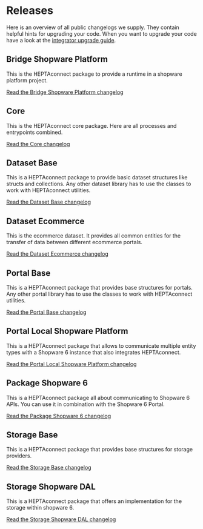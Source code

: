 # Releases

Here is an overview of all public changelogs we supply.
They contain helpful hints for upgrading your code.
When you want to upgrade your code have a look at the [integrator upgrade guide](../guides/integrator/upgrade.md).


## Bridge Shopware Platform

This is the HEPTAconnect package to provide a runtime in a shopware platform project.

[Read the Bridge Shopware Platform changelog](./changelog-bridge-shopware-platform.md)


## Core

This is the HEPTAconnect core package. Here are all processes and entrypoints combined.

[Read the Core changelog](./changelog-core.md)


## Dataset Base

This is a HEPTAconnect package to provide basic dataset structures like structs and collections.
Any other dataset library has to use the classes to work with HEPTAconnect utilities.

[Read the Dataset Base changelog](./changelog-dataset-base.md)


## Dataset Ecommerce

This is the ecommerce dataset.
It provides all common entities for the transfer of data between different ecommerce portals.

[Read the Dataset Ecommerce changelog](./changelog-dataset-ecommerce.md)


## Portal Base

This is a HEPTAconnect package that provides base structures for portals.
Any other portal library has to use the classes to work with HEPTAconnect utilities.

[Read the Portal Base changelog](./changelog-portal-base.md)


## Portal Local Shopware Platform

This is a HEPTAconnect package that allows to communicate multiple entity types with a Shopware 6 instance that also integrates HEPTAconnect.

[Read the Portal Local Shopware Platform changelog](./changelog-portal-local-shopware-platform.md)


## Package Shopware 6

This is a HEPTAconnect package all about communicating to Shopware 6 APIs. You can use it in combination with the Shopware 6 Portal.

[Read the Package Shopware 6 changelog](./changelog-package-shopware-6.md)


## Storage Base

This is a HEPTAconnect package that provides base structures for storage providers.

[Read the Storage Base changelog](./changelog-storage-base.md)


## Storage Shopware DAL

This is a HEPTAconnect package that offers an implementation for the storage within shopware 6.

[Read the Storage Shopware DAL changelog](./changelog-storage-shopware-dal.md)
